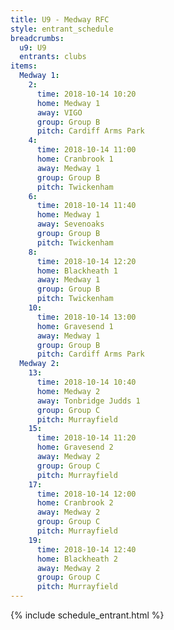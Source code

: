 ```yaml
---
title: U9 - Medway RFC
style: entrant_schedule
breadcrumbs:
  u9: U9
  entrants: clubs
items:
  Medway 1:
    2:
      time: 2018-10-14 10:20
      home: Medway 1
      away: VIGO
      group: Group B
      pitch: Cardiff Arms Park
    4:
      time: 2018-10-14 11:00
      home: Cranbrook 1
      away: Medway 1
      group: Group B
      pitch: Twickenham
    6:
      time: 2018-10-14 11:40
      home: Medway 1
      away: Sevenoaks
      group: Group B
      pitch: Twickenham
    8:
      time: 2018-10-14 12:20
      home: Blackheath 1
      away: Medway 1
      group: Group B
      pitch: Twickenham
    10:
      time: 2018-10-14 13:00
      home: Gravesend 1
      away: Medway 1
      group: Group B
      pitch: Cardiff Arms Park
  Medway 2:
    13:
      time: 2018-10-14 10:40
      home: Medway 2
      away: Tonbridge Judds 1
      group: Group C
      pitch: Murrayfield
    15:
      time: 2018-10-14 11:20
      home: Gravesend 2
      away: Medway 2
      group: Group C
      pitch: Murrayfield
    17:
      time: 2018-10-14 12:00
      home: Cranbrook 2
      away: Medway 2
      group: Group C
      pitch: Murrayfield
    19:
      time: 2018-10-14 12:40
      home: Blackheath 2
      away: Medway 2
      group: Group C
      pitch: Murrayfield
---
```


{% include schedule_entrant.html %}
